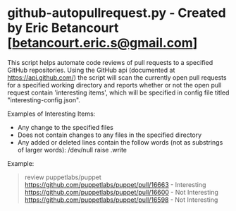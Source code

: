 github-autopullrequest.py - Created by Eric Betancourt [betancourt.eric.s@gmail.com]
================

This script helps automate code reviews of pull requests to a specified GitHub repositories.
Using the GitHub api (documented at https://api.github.com/) the script will scan the 
currently open pull requests for a specified working directory and reports whether or not 
the open pull request contain 'interesting items', which will be specified in config file 
titled "interesting-config.json".

Examples of Interesting Items:
- Any change to the specified files
- Does not contain changes to any files in the specified directory
- Any added or deleted lines contain the follow words (not as substrings of larger words):
/dev/null
raise
.write

Example:
> review puppetlabs/puppet <br>
> https://github.com/puppetlabs/puppet/pull/16663 - Interesting <br>
> https://github.com/puppetlabs/puppet/pull/16600 - Not Interesting <br>
> https://github.com/puppetlabs/puppet/pull/16598 - Not Interesting <br>
